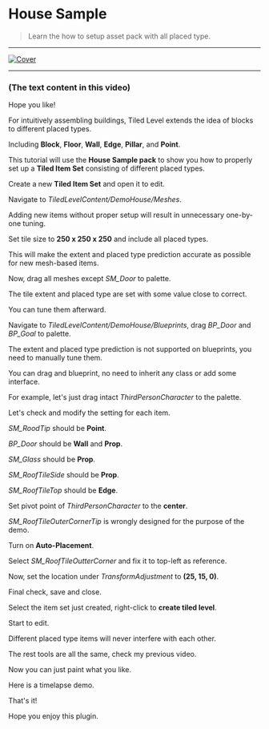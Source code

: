 # House Sample

> Learn the how to setup asset pack with all placed type.  

--- 

[![Cover](../_media/HouseTutorVideoCover.png)](https://youtu.be/ai1kIieHu6o)

---

### (The text content in this video)

Hope you like!

For intuitively assembling buildings, Tiled Level extends the idea of blocks to different placed types. 

Including **Block**, **Floor**, **Wall**, **Edge**, **Pillar**, and **Point**. 

This tutorial will use the **House Sample pack** to show you how to properly set up a **Tiled Item Set** consisting of different placed types. 

Create a new **Tiled Item Set** and open it to edit. 

Navigate to *TiledLevelContent/DemoHouse/Meshes*.

Adding new items without proper setup will result in unnecessary one-by-one tuning. 

Set tile size to **250 x 250 x 250** and include all placed types.

This will make the extent and placed type prediction accurate as possible for new mesh-based items. 

Now, drag all meshes except *SM_Door* to palette.

The tile extent and placed type are set with some value close to correct. 

You can tune them afterward. 

Navigate to *TiledLevelContent/DemoHouse/Blueprints*, drag *BP_Door* and *BP_Goal* to palette. 

The extent and placed type prediction is not supported on blueprints, you need to manually tune them. 

You can drag and blueprint, no need to inherit any class or add some interface. 

For example, let's just drag intact *ThirdPersonCharacter* to the palette. 

Let's check and modify the setting for each item. 

*SM_RoodTip* should be **Point**. 

*BP_Door* should be **Wall** and **Prop**.

*SM_Glass* should be **Prop**. 

*SM_RoofTileSide* should be **Prop**. 

*SM_RoofTileTop* should be **Edge**. 

Set pivot point of *ThirdPersonCharacter* to the **center**. 

*SM_RoofTileOuterCornerTip* is wrongly designed for the purpose of the demo. 

Turn on **Auto-Placement**. 

Select *SM_RoofTileOutterCorner* and fix it to top-left as reference. 

Now, set the location under *TransformAdjustment* to **(25, 15, 0)**. 

Final check, save and close. 

Select the item set just created, right-click to **create tiled level**. 

Start to edit. 

Different placed type items will never interfere with each other. 

The rest tools are all the same, check my previous video. 

Now you can just paint what you like. 

Here is a timelapse demo.

That's it!

Hope you enjoy this plugin.